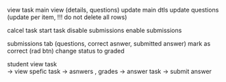 <!-- view tasks -->
<!-- reset tasks after submit -->

view task
main view (details, questions)
update main dtls
update questions (update per item, !!! do not delete all rows)

calcel task
start task
disable submissions
enable submissions

submissions tab (questions, correct asnwer, submitted answer)
mark as correct (rad btn)
change status to graded

student
view task  
 -> view spefic task
-> asnwers , grades
-> answer task
-> submit answer
